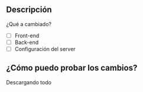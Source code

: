## Descripción

¿Qué a cambiado?

-[ ] Front-end
-[ ] Back-end
-[ ] Configuración del server

## ¿Cómo puedo probar los cambios?
Descargando todo
